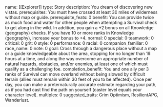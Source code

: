 name: [[Explorer]]
type: Story
description: You dream of discovering new vistas.
prerequisites: You must have crossed at least 30 miles of wilderness without map or guide.
prerequisite_feats: 0
benefit: You can provide twice as much food and water for other people when attempting a Survival check to get along in the wild. In addition, you gain a +2 bonus on all Knowledge (geography) checks. If you have 10 or more ranks in Knowledge (geography), increase your bonus to +4.
normal: 0
special: 0
teamwork: 0
critical: 0
grit: 0
style: 0
performance: 0
racial: 0
companion_familiar: 0
race_name: 0
note: 0
goal: Cross through a dangerous place without a map or a guide knowledgeable about the area, stopping for no longer than 16 hours at a time, and along the way overcome an appropriate number of natural hazards, obstacles, and/or enemies, at least one of which must qualify as a challenging foe.
completion_benefit: You and one ally per 3 ranks of Survival can move overland without being slowed by difficult terrain (allies must remain within 30 feet of you to be affected). Once per day, you can make a preternaturally accurate estimate regarding your path, as if you had cast find the path on yourself (caster level equals your character level).
multiples: 0
suggested_traits: Grim Optimism, ResilientAPG, Wanderlust.
